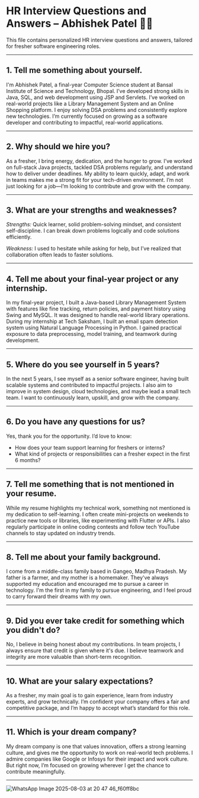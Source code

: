 # HR Interview Questions and Answers – Abhishek Patel 👨‍💻

This file contains personalized HR interview questions and answers, tailored for fresher software engineering roles.

---

## 1. Tell me something about yourself.

I'm Abhishek Patel, a final-year Computer Science student at Bansal Institute of Science and Technology, Bhopal. I’ve developed strong skills in Java, SQL, and web development using JSP and Servlets. I’ve worked on real-world projects like a Library Management System and an Online Shopping platform. I enjoy solving DSA problems and consistently explore new technologies. I’m currently focused on growing as a software developer and contributing to impactful, real-world applications.

---

## 2. Why should we hire you?

As a fresher, I bring energy, dedication, and the hunger to grow. I’ve worked on full-stack Java projects, tackled DSA problems regularly, and understand how to deliver under deadlines. My ability to learn quickly, adapt, and work in teams makes me a strong fit for your tech-driven environment. I’m not just looking for a job—I’m looking to contribute and grow with the company.

---

## 3. What are your strengths and weaknesses?

*Strengths:* Quick learner, solid problem-solving mindset, and consistent self-discipline. I can break down problems logically and code solutions efficiently.

*Weakness:* I used to hesitate while asking for help, but I’ve realized that collaboration often leads to faster solutions.

---

## 4. Tell me about your final-year project or any internship.

In my final-year project, I built a Java-based Library Management System with features like fine tracking, return policies, and payment history using Swing and MySQL. It was designed to handle real-world library operations. During my internship at Tech Saksham, I built an email spam detection system using Natural Language Processing in Python. I gained practical exposure to data preprocessing, model training, and teamwork during development.

---

## 5. Where do you see yourself in 5 years?

In the next 5 years, I see myself as a senior software engineer, having built scalable systems and contributed to impactful projects. I also aim to improve in system design, cloud technologies, and maybe lead a small tech team. I want to continuously learn, upskill, and grow with the company.

---

## 6. Do you have any questions for us?

Yes, thank you for the opportunity. I’d love to know:
- How does your team support learning for freshers or interns?
- What kind of projects or responsibilities can a fresher expect in the first 6 months?

---

## 7. Tell me something that is not mentioned in your resume.

While my resume highlights my technical work, something not mentioned is my dedication to self-learning. I often create mini-projects on weekends to practice new tools or libraries, like experimenting with Flutter or APIs. I also regularly participate in online coding contests and follow tech YouTube channels to stay updated on industry trends.

---

## 8. Tell me about your family background.

I come from a middle-class family based in Gangeo, Madhya Pradesh. My father is a farmer, and my mother is a homemaker. They've always supported my education and encouraged me to pursue a career in technology. I'm the first in my family to pursue engineering, and I feel proud to carry forward their dreams with my own.

---

## 9. Did you ever take credit for something which you didn't do?

No, I believe in being honest about my contributions. In team projects, I always ensure that credit is given where it's due. I believe teamwork and integrity are more valuable than short-term recognition.

---

## 10. What are your salary expectations?

As a fresher, my main goal is to gain experience, learn from industry experts, and grow technically. I’m confident your company offers a fair and competitive package, and I’m happy to accept what’s standard for this role.

---

## 11. Which is your dream company?

My dream company is one that values innovation, offers a strong learning culture, and gives me the opportunity to work on real-world tech problems. I admire companies like Google or Infosys for their impact and work culture. But right now, I’m focused on growing wherever I get the chance to contribute meaningfully.

---

![WhatsApp Image 2025-08-03 at 20 47 46_f60ff8bc](https://github.com/user-attachments/assets/e1a6a09a-d514-4001-ac7b-b60518d4c7e3)
